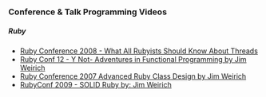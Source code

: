 ### Conference & Talk Programming Videos

##### Ruby 

- [Ruby Conference 2008 - What All Rubyists Should Know About Threads](https://www.youtube.com/watch?v=fK-N_VxdW7g&list=WL&index=3&t=442s)
- [Ruby Conf 12 - Y Not- Adventures in Functional Programming by Jim Weirich
](https://www.youtube.com/watch?v=FITJMJjASUs&t=4s)
- [Ruby Conference 2007 Advanced Ruby Class Design by Jim Weirich](https://www.youtube.com/watch?v=vwBpTgdZBDk)
- [RubyConf 2009 - SOLID Ruby by: Jim Weirich](https://www.youtube.com/watch?v=dKRbsE061u4)



